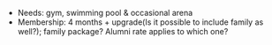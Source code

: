 - Needs: gym, swimming pool & occasional arena
- Membership: 4 months + upgrade(Is it possible to include family as well?); family package? Alumni rate applies to which one?
